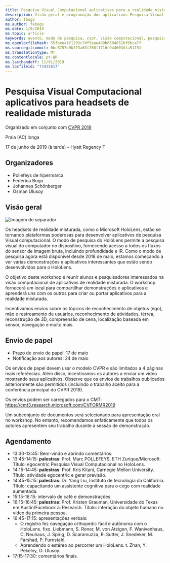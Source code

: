 ```yaml
---
title: Pesquisa Visual Computacional aplicativos para a realidade misturada Workshop de headsets em CVPR 2019
description: Visão geral e programação dos aplicativos Pesquisa Visual Computacional para o workshop sobre headsets de realidade misturada, a ser entregue na conferência CVPR em junho de 2019.
author: fbogo
ms.author: febogo
ms.date: 1/9/2019
ms.topic: article
keywords: evento, modo de pesquisa, cvpr, visão computacional, pesquisa, HoloLens
ms.openlocfilehash: 55fbeea1f1293c7df5eae489b6504851bf6bca7f
ms.sourcegitcommit: 6bc6757b9b273a63f260f1716c944603dfa51151
ms.translationtype: MT
ms.contentlocale: pt-BR
ms.lasthandoff: 11/01/2019
ms.locfileid: "73435617"
---
```

# <a name="computer-vision-applications-for-mixed-reality-headsets"></a>Pesquisa Visual Computacional aplicativos para headsets de realidade misturada

Organizado em conjunto com [CVPR 2019](https://cvpr2019.thecvf.com/)

Praia (AC) longa

17 de junho de 2019 (à tarde) – Hyatt Regency F


## <a name="organizers"></a>Organizadores
* Pollefeys de hipermarca
* Federica Bogo
* Johannes Schönberger
* Osman Ulusoy

## <a name="overview"></a>Visão geral

![Imagem do separador](images/cvpr2019_teaser2.jpg)

Os headsets de realidade misturada, como o Microsoft HoloLens, estão se tornando plataformas poderosas para desenvolver aplicativos de pesquisa Visual computacional. O modo de pesquisa do HoloLens permite a pesquisa visual do computador no dispositivo, fornecendo acesso a todos os fluxos do sensor de imagem bruta, incluindo profundidade e IR. Como o modo de pesquisa agora está disponível desde 2018 de maio, estamos começando a ver várias demonstrações e aplicativos interessantes que estão sendo desenvolvidos para o HoloLens. 

O objetivo deste workshop é reunir alunos e pesquisadores interessados na visão computacional de aplicativos de realidade misturada. O workshop fornecerá um local para compartilhar demonstrações e aplicativos e aprenderá uns com os outros para criar ou portar aplicativos para a realidade misturada. 

Incentivamos envios sobre os tópicos de reconhecimento de objetos (ego), mão e rastreamento de usuários, reconhecimento de atividades, térrea, reconstrução de 3D, compreensão de cena, localização baseada em sensor, navegação e muito mais.

## <a name="paper-submission"></a>Envio de papel
* Prazo de envio de papel: 17 de maio
* Notificação aos autores: 24 de maio

Os envios de papel devem usar o modelo CVPR e são limitados a 4 páginas mais referências. Além disso, incentivamos os autores a enviar um vídeo mostrando seus aplicativos.
Observe que os envios de trabalhos publicados anteriormente são permitidos (incluindo o trabalho aceito para a conferência principal do CVPR 2019). 

Os envios podem ser carregados para o CMT: https://cmt3.research.microsoft.com/CVFORMR2019

Um subconjunto de documentos será selecionado para apresentação oral no workshop. No entanto, recomendamos enfaticamente que todos os autores apresentem seu trabalho durante a sessão de demonstração.


## <a name="schedule"></a>Agendamento
* 13:30-13:45: Bem-vindo e abrindo comentários.
* 13:45-14:15: **palestras**: Prof. Marc POLLEFEYS, ETH Zurique/Microsoft. Título: egocentric Pesquisa Visual Computacional no HoloLens.
* 14:15-14:45: **palestras**: Prof. Kris Kitani, Carnegie Mellon University. Título: atividade egocentric e gerar previsão.
* 14:45-15:15: **palestras**: Dr. Yang Liu, Instituto de tecnologia da Califórnia. Título: capacitando um assistente cognitiva para o cego com realidade aumentada.
* 15:15-16:15: intervalo de café e demonstrações.
* 16:15-16:45: **palestras**: Prof. Kristen Grauman, Universidade do Texas em Austin/Facebook ai Research. Título: interação do objeto humano no vídeo da primeira pessoa.
* 16:45-17:15: apresentações verbais:
    * O registro fez navegação orthopedic fácil e autônoma com o HoloLens. fixo. Liebmann, S. Roner, M. von Atzigen, F. Wanivenhaus, C. Neuhaus, J. Spirig, D. Scaramuzza, R. Sutter, J. Snedeker, M. Farshad, P. Furnstahl.
    * Aprendendo o estéreo ao percorrer um HoloLens. t. Zhan, Y. Pekelny, O. Ulusoy.
* 17:15-17:30: comentários finais.
